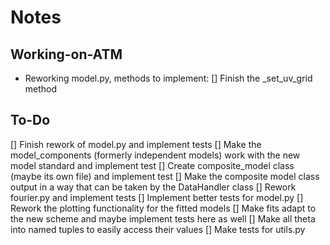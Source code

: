 # Notes
## Working-on-ATM
- Reworking model.py, methods to implement:
[] Finish the _set_uv_grid method
## To-Do
[] Finish rework of model.py and implement tests
[] Make the model_components (formerly independent models) work with the new model standard and implement test
[] Create composite_model class (maybe its own file) and implement test
[] Make the composite model class output in a way that can be taken by the DataHandler class
[] Rework fourier.py and implement tests
[] Implement better tests for model.py
[] Rework the plotting functionality for the fitted models
[] Make fits adapt to the new scheme and maybe implement tests here as well
[] Make all theta into named tuples to easily access their values
[] Make tests for utils.py
